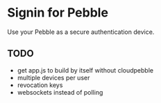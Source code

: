 # Signin for Pebble
Use your Pebble as a secure authentication device.

## TODO
- get app.js to build by itself without cloudpebble
- multiple devices per user
- revocation keys
- websockets instead of polling
